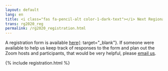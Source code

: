 ```yaml
---
layout: default
lang: en
title: <i class="fas fa-pencil-alt color-1-dark-text"></i> Next Regional Gathering registration
trans: rg2020_reg
permalink: /rg2020_registration.html
---
```

A registration form is available [here](https://forms.gle/v7ntj4iipz3BNfDf9){: target="_blank"}. If someone were available to help us keep track of responses to the form and plan out the Zoom hosts and participants, that would be very helpful, please [email us](/contact.html).

{% include registration.html %}
